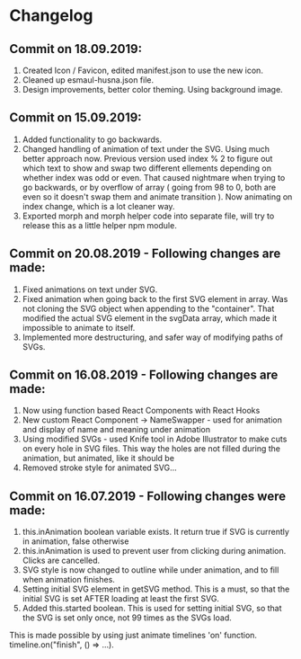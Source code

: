 # Changelog

## Commit on 18.09.2019:

1. Created Icon / Favicon, edited manifest.json to use the new icon.
2. Cleaned up esmaul-husna.json file.
3. Design improvements, better color theming. Using background image.

## Commit on 15.09.2019:

1. Added functionality to go backwards.
2. Changed handling of animation of text under the SVG. Using much better approach now. Previous version used index % 2 to figure out which text to show and swap two different ellements depending on whether index was odd or even. That caused nightmare when trying to go backwards, or by overflow of array ( going from 98 to 0, both are even so it doesn't swap them and animate transition ). Now animating on index change, which is a lot cleaner way.
3. Exported morph and morph helper code into separate file, will try to release this as a little helper npm module.

## Commit on 20.08.2019 - Following changes are made:

1. Fixed animations on text under SVG.
2. Fixed animation when going back to the first SVG element in array. Was not cloning the SVG object when appending to the "container". That modified the actual SVG element in the svgData array, which made it impossible to animate to itself.
3. Implemented more destructuring, and safer way of modifying paths of SVGs.

## Commit on 16.08.2019 - Following changes are made:

1. Now using function based React Components with React Hooks
2. New custom React Component -> NameSwapper - used for animation and display of name and meaning under animation
3. Using modified SVGs - used Knife tool in Adobe Illustrator to make cuts on every hole in SVG files. This way the holes are not filled during the animation, but animated, like it should be
4. Removed stroke style for animated SVG...

## Commit on 16.07.2019 - Following changes were made:

1. this.inAnimation boolean variable exists. It return true if SVG is currently in animation, false otherwise
2. this.inAnimation is used to prevent user from clicking during animation. Clicks are cancelled.
3. SVG style is now changed to outline while under animation, and to fill when animation finishes.
4. Setting initial SVG element in getSVG method. This is a must, so that the initial SVG is set AFTER loading at least the first SVG.
5. Added this.started boolean. This is used for setting initial SVG, so that the SVG is set only once, not 99 times as the SVGs load.

This is made possible by using just animate timelines 'on' function. timeline.on("finish", () => ...).
